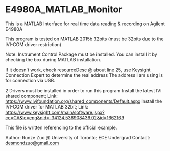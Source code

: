 # E4980A_MATLAB_Monitor

This is a MATLAB Interface for real time data reading & recording on Agilent E4980A


This program is tested on MATLAB 2015b 32bits (must be 32bits due to the IVI-COM driver restriction)

Note: Instrument Control Package must be installed. You can install it by checking the box during MATLAB installation.


If it doesn't work, check resourceDesc @ about line 25, use Keysight Connection Expert to determine the real address
The address I am using is for connection via USB.



2 Drivers must be installed in order to run this program
Install the latest IVI shared component; Link: https://www.ivifoundation.org/shared_components/Default.aspx
Install the IVI-COM driver for MATLAB 32bit; Link: https://www.keysight.com/main/software.jspx?cc=CA&lc=eng&nid=-34124.536908436.02&id=1662169


This file is written referencing to the official example.


Author: Runze Zuo @ University of Toronto; ECE Undergrad
Contact: desmondzuo@gmail.com
